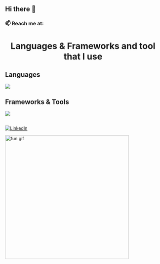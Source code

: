 ## Hi there 👋
### 📫 Reach me at:

<h1 align="center"><b>Languages & Frameworks and tool that I use</b></h1>
<div align="left">
    <h2>Languages</h2>
      <div align="left">
        <img src="https://skillicons.dev/icons?i=javascript,python,kotlin,java,html,css,c,typescript,golang&perline=6"/>
      </div>
  <h2>Frameworks & Tools</h2>
      <div align="left">
          <img src="https://skillicons.dev/icons?i=nodejs,express,npm,react,reactnative,mongodb,fastapi,flask,tailwindcss,bootstrap,postman,materialui,vercel,bash,selenium,mysql,androidstudio&perline=10"/>
      </div>
    <br>
</div>

[![LinkedIn](https://img.shields.io/badge/LinkedIn-blue?logo=linkedin&style=flat-square)](https://linkedin.com/in/aaron-tom-viji-961b52245)

<img src="https://media.giphy.com/media/xUPGcguWZHRC2HyBRS/giphy.gif" width="400" alt="fun gif">


<!--
**aarontoms/aarontoms** is a ✨ _special_ ✨ repository because its `README.md` (this file) appears on your GitHub profile.

Here are some ideas to get you started:

- 🔭 I’m currently working on ...
- 🌱 I’m currently learning ...
- 👯 I’m looking to collaborate on ...
- 🤔 I’m looking for help with ...
- 💬 Ask me about ...
- 📫 How to reach me: ...
- 😄 Pronouns: ...
- ⚡ Fun fact: ...
-->
